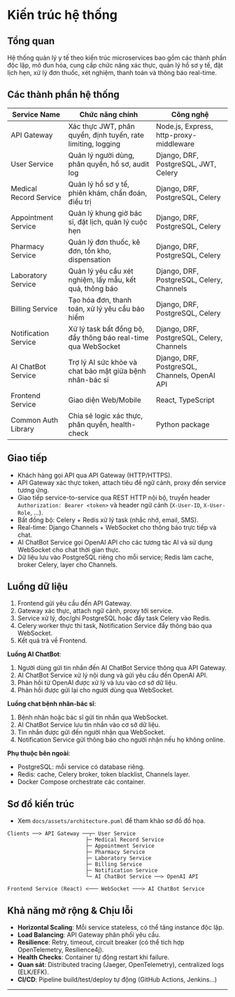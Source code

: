 # Kiến trúc hệ thống

## Tổng quan

Hệ thống quản lý y tế theo kiến trúc microservices bao gồm các thành phần độc lập, mô đun hóa, cung cấp chức năng xác thực, quản lý hồ sơ y tế, đặt lịch hẹn, xử lý đơn thuốc, xét nghiệm, thanh toán và thông báo real-time.

## Các thành phần hệ thống

| Service Name           | Chức năng chính                                                  | Công nghệ                                  |
|------------------------|------------------------------------------------------------------|--------------------------------------------|
| API Gateway            | Xác thực JWT, phân quyền, định tuyến, rate limiting, logging     | Node.js, Express, http-proxy-middleware    |
| User Service           | Quản lý người dùng, phân quyền, hồ sơ, audit log                 | Django, DRF, PostgreSQL, JWT, Celery       |
| Medical Record Service | Quản lý hồ sơ y tế, phiên khám, chẩn đoán, điều trị              | Django, DRF, PostgreSQL, Celery            |
| Appointment Service    | Quản lý khung giờ bác sĩ, đặt lịch, quản lý cuộc hẹn             | Django, DRF, PostgreSQL, Celery            |
| Pharmacy Service       | Quản lý đơn thuốc, kê đơn, tồn kho, dispensation                  | Django, DRF, PostgreSQL, Celery            |
| Laboratory Service     | Quản lý yêu cầu xét nghiệm, lấy mẫu, kết quả, thông báo          | Django, DRF, PostgreSQL, Celery, Channels  |
| Billing Service        | Tạo hóa đơn, thanh toán, xử lý yêu cầu bảo hiểm                  | Django, DRF, PostgreSQL, Celery            |
| Notification Service   | Xử lý task bất đồng bộ, đẩy thông báo real-time qua WebSocket    | Django, DRF, PostgreSQL, Celery, Channels  |
| AI ChatBot Service     | Trợ lý AI sức khỏe và chat bảo mật giữa bệnh nhân-bác sĩ     | Django, DRF, PostgreSQL, Channels, OpenAI API |
| Frontend Service       | Giao diện Web/Mobile                                             | React, TypeScript                          |
| Common Auth Library    | Chia sẻ logic xác thực, phân quyền, health-check                 | Python package                             |

## Giao tiếp

- Khách hàng gọi API qua API Gateway (HTTP/HTTPS).
- API Gateway xác thực token, attach tiêu đề ngữ cảnh, proxy đến service tương ứng.
- Giao tiếp service-to-service qua REST HTTP nội bộ, truyền header `Authorization: Bearer <token>` và header ngữ cảnh (`X-User-ID`, `X-User-Role`, ...).
- Bất đồng bộ: Celery + Redis xử lý task (nhắc nhở, email, SMS).
- Real-time: Django Channels + WebSocket cho thông báo trực tiếp và chat.
- AI ChatBot Service gọi OpenAI API cho các tương tác AI và sử dụng WebSocket cho chat thời gian thực.
- Dữ liệu lưu vào PostgreSQL riêng cho mỗi service; Redis làm cache, broker Celery, layer cho Channels.

## Luồng dữ liệu

1. Frontend gửi yêu cầu đến API Gateway.
2. Gateway xác thực, attach ngữ cảnh, proxy tới service.
3. Service xử lý, đọc/ghi PostgreSQL hoặc đẩy task Celery vào Redis.
4. Celery worker thực thi task, Notification Service đẩy thông báo qua WebSocket.
5. Kết quả trả về Frontend.

**Luồng AI ChatBot**:
1. Người dùng gửi tin nhắn đến AI ChatBot Service thông qua API Gateway.
2. AI ChatBot Service xử lý nội dung và gửi yêu cầu đến OpenAI API.
3. Phản hồi từ OpenAI được xử lý và lưu vào cơ sở dữ liệu.
4. Phản hồi được gửi lại cho người dùng qua WebSocket.

**Luồng chat bệnh nhân-bác sĩ**:
1. Bệnh nhân hoặc bác sĩ gửi tin nhắn qua WebSocket.
2. AI ChatBot Service lưu tin nhắn vào cơ sở dữ liệu.
3. Tin nhắn được gửi đến người nhận qua WebSocket.
4. Notification Service gửi thông báo cho người nhận nếu họ không online.

**Phụ thuộc bên ngoài**:
- PostgreSQL: mỗi service có database riêng.
- Redis: cache, Celery broker, token blacklist, Channels layer.
- Docker Compose orchestrate các container.

## Sơ đồ kiến trúc

- Xem `docs/assets/architecture.puml` để tham khảo sơ đồ đồ họa.

```ascii
Clients ──> API Gateway ──┬─ User Service
                         ├─ Medical Record Service
                         ├─ Appointment Service
                         ├─ Pharmacy Service
                         ├─ Laboratory Service
                         ├─ Billing Service
                         ├─ Notification Service
                         └─ AI ChatBot Service ──> OpenAI API

Frontend Service (React) <─── WebSocket ───> AI ChatBot Service
```

## Khả năng mở rộng & Chịu lỗi

- **Horizontal Scaling**: Mỗi service stateless, có thể tăng instance độc lập.
- **Load Balancing**: API Gateway phân phối yêu cầu.
- **Resilience**: Retry, timeout, circuit breaker (có thể tích hợp OpenTelemetry, Resilience4j).
- **Health Checks**: Container tự động restart khi failure.
- **Quan sát**: Distributed tracing (Jaeger, OpenTelemetry), centralized logs (ELK/EFK).
- **CI/CD**: Pipeline build/test/deploy tự động (GitHub Actions, Jenkins…)

---